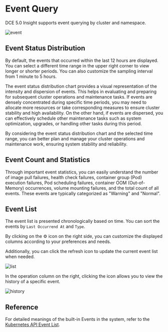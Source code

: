 # Event Query

DCE 5.0 Insight supports event querying by cluster and namespace.

![event](https://docs.daocloud.io/daocloud-docs-images/docs/en/docs/insight/images/event01.png)

## Event Status Distribution

By default, the events that occurred within the last 12 hours are displayed.
You can select a different time range in the upper right corner to view longer or shorter periods.
You can also customize the sampling interval from 1 minute to 5 hours.

The event status distribution chart provides a visual representation of the intensity and dispersion of events.
This helps in evaluating and preparing for subsequent cluster operations and maintenance tasks.
If events are densely concentrated during specific time periods, you may need to allocate more resources or take corresponding measures to ensure cluster stability and high availability.
On the other hand, if events are dispersed, you can effectively schedule other maintenance tasks such as system optimization, upgrades, or handling other tasks during this period.

By considering the event status distribution chart and the selected time range, you can better plan and manage your cluster operations and maintenance work, ensuring system stability and reliability.

## Event Count and Statistics

Through important event statistics, you can easily understand the number of image pull failures, health check failures, container group (Pod) execution failures, Pod scheduling failures, container OOM (Out-of-Memory) occurrences, volume mounting failures, and the total count of all events. These events are typically categorized as "Warning" and "Normal".

## Event List

The event list is presented chronologically based on time. You can sort the events by `Last Occurrend At` and `Type`.

By clicking on the ⚙️ icon on the right side, you can customize the displayed columns according to your preferences and needs.

Additionally, you can click the refresh icon to update the current event list when needed.

![list](https://docs.daocloud.io/daocloud-docs-images/docs/en/docs/insight/images/event02.png)

In the operation column on the right, clicking the icon allows you to view the history of a specific event.

![history](https://docs.daocloud.io/daocloud-docs-images/docs/en/docs/insight/images/event03.png)

## Reference

For detailed meanings of the built-in Events in the system, refer to the
[Kubernetes API Event List](https://kubernetes.io/docs/reference/kubernetes-api/cluster-resources/event-v1/).
